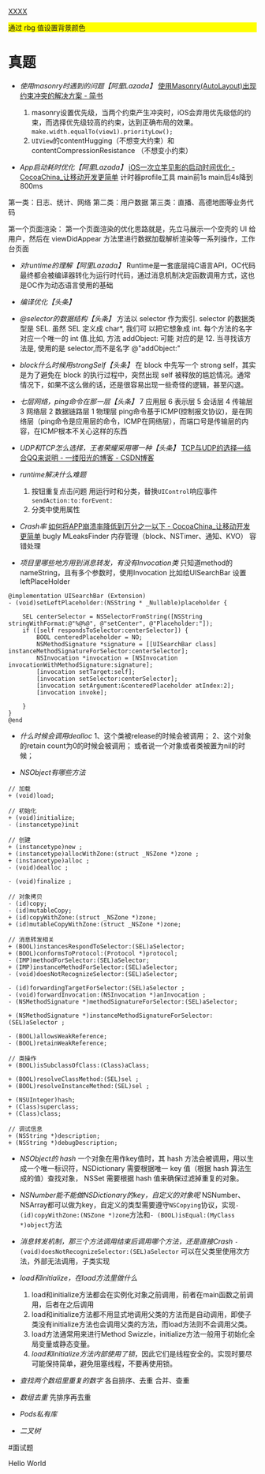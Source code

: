 [XXXX](#jump)

<p style="background-color:rgb(255,255,0)">
通过 rbg 值设置背景颜色
</p>


# 真题

* *使用masonry时遇到的问题【阿里Lazada】*
[使用Masonry(AutoLayout)出现约束冲突的解决方案 - 简书](https://www.jianshu.com/p/611fee0c2a60)
	1. masonry设置优先级，当两个约束产生冲突时，iOS会弃用优先级低的约束，而选择优先级较高的约束，达到正确布局的效果。`make.width.equalTo(view1).priorityLow();`
	2. `UIView`的contentHugging（不想变大约束）和contentCompressionResistance （不想变小约束）

* *App启动耗时优化【阿里Lazada】*
[iOS一次立竿见影的启动时间优化 - CocoaChina_让移动开发更简单](http://www.cocoachina.com/ios/20170816/20267.html)
计时器profile工具
main前1s
main后4s降到800ms

第一类：日志、统计、网络
第二类：用户数据
第三类：直播、高德地图等业务代码

第一个页面渲染：
第一个页面渲染的优化思路就是，先立马展示一个空壳的 UI 给用户，然后在 viewDidAppear 方法里进行数据加载解析渲染等一系列操作，工作台页面

* *对runtime的理解【阿里Lazada】*
Runtime是一套底层纯C语言API，OC代码最终都会被编译器转化为运行时代码，通过消息机制决定函数调用方式，这也是OC作为动态语言使用的基础

* *编译优化【头条】*

* *@selector的数据结构【头条】*
方法以 selector 作为索引. selector 的数据类型是 SEL. 虽然 SEL 定义成 char*, 我们可 以把它想象成 int. 每个方法的名字对应一个唯一的 int 值.比如, 方法 addObject: 可能 对应的是 12. 当寻找该方法是, 使用的是 selector,而不是名字 @"addObject:"

* *block什么时候用strongSelf【头条】*
在 block 中先写一个 strong self，其实是为了避免在 block 的执行过程中，突然出现 self 被释放的尴尬情况。通常情况下，如果不这么做的话，还是很容易出现一些奇怪的逻辑，甚至闪退。

* *七层网络，ping命令在那一层【头条】*
 7 应用层 6 表示层 5 会话层 4 传输层 3 网络层 2 数据链路层 1 物理层
ping命令基于ICMP(控制报文协议)，是在网络层（ping命令是应用层的命令，ICMP在网络层），而端口号是传输层的内容，在ICMP根本不关心这样的东西

* *UDP和TCP怎么选择，王者荣耀采用哪一种【头条】*
[TCP与UDP的选择—结合QQ来说明 - 一缕阳光的博客 - CSDN博客](https://blog.csdn.net/zgaoq/article/details/74011907)

* *runtime解决什么难题*
	1. 按钮重复点击问题
	用运行时和分类，替换`UIControl`响应事件`sendAction:to:forEvent:`
	2. 分类中使用属性

* *Crash率*
[如何将APP崩溃率降低到万分之一以下 - CocoaChina_让移动开发更简单](http://www.cocoachina.com/ios/20170516/19272.html)
bugly
MLeaksFinder
内存管理（block、NSTimer、通知、KVO）
容错处理

* *项目里哪些地方用到消息转发，有没有Invocation类*
只知道method的nameString，且有多个参数时，使用Invocation
比如给UISearchBar 设置leftPlaceHolder
```
@implementation UISearchBar (Extension)
- (void)setLeftPlaceholder:(NSString * _Nullable)placeholder {
    
    SEL centerSelector = NSSelectorFromString([NSString stringWithFormat:@"%@%@", @"setCenter", @"Placeholder:"]);
    if ([self respondsToSelector:centerSelector]) {
        BOOL centeredPlaceholder = NO;
        NSMethodSignature *signature = [[UISearchBar class] instanceMethodSignatureForSelector:centerSelector];
        NSInvocation *invocation = [NSInvocation invocationWithMethodSignature:signature];
        [invocation setTarget:self];
        [invocation setSelector:centerSelector];
        [invocation setArgument:&centeredPlaceholder atIndex:2];
        [invocation invoke];
        
    }
}
@end
```

* *什么时候会调用dealloc*
1、这个类被release的时候会被调用；
2、这个对象的retain count为0的时候会被调用；
或者说一个对象或者类被置为nil的时候；

* *NSObject有哪些方法*

```
// 加载
+ (void)load;

// 初始化
+ (void)initialize;
- (instancetype)init

// 创建
+ (instancetype)new ;
+ (instancetype)allocWithZone:(struct _NSZone *)zone ;
+ (instancetype)alloc ;
- (void)dealloc ;

- (void)finalize ;

// 对象拷贝
- (id)copy;
- (id)mutableCopy;
+ (id)copyWithZone:(struct _NSZone *)zone;
+ (id)mutableCopyWithZone:(struct _NSZone *)zone;

// 消息转发相关
+ (BOOL)instancesRespondToSelector:(SEL)aSelector;
+ (BOOL)conformsToProtocol:(Protocol *)protocol;
- (IMP)methodForSelector:(SEL)aSelector;
+ (IMP)instanceMethodForSelector:(SEL)aSelector;
- (void)doesNotRecognizeSelector:(SEL)aSelector;

- (id)forwardingTargetForSelector:(SEL)aSelector ;
- (void)forwardInvocation:(NSInvocation *)anInvocation ;
- (NSMethodSignature *)methodSignatureForSelector:(SEL)aSelector;

+ (NSMethodSignature *)instanceMethodSignatureForSelector:(SEL)aSelector ;

- (BOOL)allowsWeakReference;
- (BOOL)retainWeakReference;

// 类操作
+ (BOOL)isSubclassOfClass:(Class)aClass;

+ (BOOL)resolveClassMethod:(SEL)sel ;
+ (BOOL)resolveInstanceMethod:(SEL)sel ;

+ (NSUInteger)hash;
+ (Class)superclass;
+ (Class)class;

// 调试信息
+ (NSString *)description;
+ (NSString *)debugDescription;
```

* *NSObject的 hash*
一个对象在用作key值时，其 hash 方法会被调用，用以生成一个唯一标识符，NSDictionary 需要根据唯一 key 值（根据 hash 算法生成的值）查找对象， NSSet 需要根据 hash 值来确保过滤掉重复的对象。

* *NSNumber能不能做NSDictionary的key，自定义的对象呢*
NSNumber、NSArray都可以做为key，自定义的类型需要遵守`NSCopying`协议，实现`- (id)copyWithZone:(NSZone *)zone`方法和`- (BOOL)isEqual:(MyClass *)object`方法

* *消息转发机制，那三个方法调用结束后调用哪个方法，还是直接Crash*
`- (void)doesNotRecognizeSelector:(SEL)aSelector`
可以在父类里使用次方法，外部无法调用，子类实现

* *load和initialize，在load方法里做什么*

	1.  load和initialize方法都会在实例化对象之前调用，前者在main函数之前调用，后者在之后调用
	2.  load和initialize方法都不用显式地调用父类的方法而是自动调用，即使子类没有initialize方法也会调用父类的方法，而load方法则不会调用父类。
	3.  load方法通常用来进行Method Swizzle，initialize方法一般用于初始化全局变量或静态变量。
	4.  *load和initialize方法内部使用了锁*，因此它们是线程安全的。实现时要尽可能保持简单，避免阻塞线程，不要再使用锁。


* *查找两个数组里重复的数字*
各自排序、去重
合并、查重

* *数组去重*
先排序再去重

* *Pods私有库*

* *二叉树*



#面试题





<span id="jump">Hello World</span>
